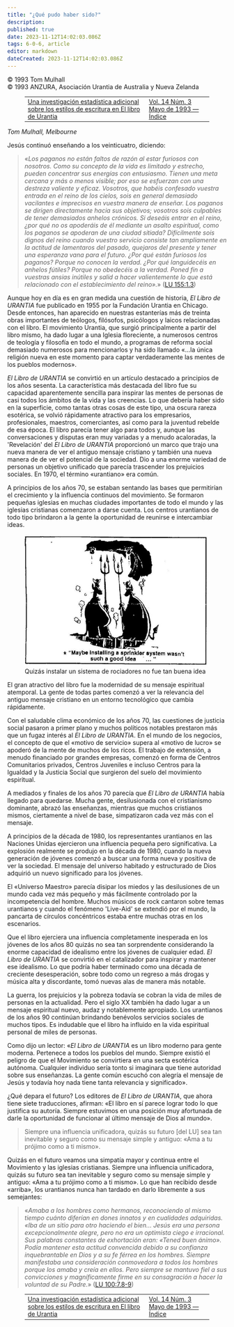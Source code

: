 ```yaml
---
title: "¿Qué pudo haber sido?"
description: 
published: true
date: 2023-11-12T14:02:03.086Z
tags: 6-0-6, article
editor: markdown
dateCreated: 2023-11-12T14:02:03.086Z
---
```


<p class="v-card v-sheet theme--light grey lighten-3 px-2 py-1">© 1993 Tom Mulhall<br>© 1993 ANZURA, Asociación Urantia de Australia y Nueva Zelanda</p>
<figure class="table chapter-navigator">
  <table>
    <tbody>
      <tr>
        <td>
        <a href="/es/article/Ken_Glasziou/A_Further_Statistical_Investigation_Of_Writing_Styles_In_UB">
          <span class="mdi mdi-arrow-left-drop-circle"></span><span class="pl-2">Una investigación estadística adicional sobre los estilos de escritura en El libro de Urantia</span>
        </a>
        </td>
        <td>
        <a href="/es/index/articles_606#vol-14-núm-3-mayo-de-1993">
          <span class="mdi mdi-book-open-variant"></span><span class="pl-2">Vol. 14 Núm. 3 Mayo de 1993 — Índice</span>
        </a>
        </td>
        <td>
        </td>
      </tr>
    </tbody>
  </table>
</figure>



_Tom Mulhall, Melbourne_

Jesús continuó enseñando a los veinticuatro, diciendo:

> «_Los paganos no están faltos de razón al estar furiosos con nosotros. Como su concepto de la vida es limitado y estrecho, pueden concentrar sus energías con entusiasmo. Tienen una meta cercana y más o menos visible; por eso se esfuerzan con una destreza valiente y eficaz. Vosotros, que habéis confesado vuestra entrada en el reino de los cielos, sois en general demasiado vacilantes e imprecisos en vuestra manera de enseñar. Los paganos se dirigen directamente hacia sus objetivos; vosotros sois culpables de tener demasiados anhelos crónicos. Si deseáis entrar en el reino, ¿por qué no os apoderáis de él mediante un asalto espiritual, como los paganos se apoderan de una ciudad sitiada? Difícilmente sois dignos del reino cuando vuestro servicio consiste tan ampliamente en la actitud de lamentaros del pasado, quejaros del presente y tener una esperanza vana para el futuro. ¿Por qué están furiosos los paganos? Porque no conocen la verdad. ¿Por qué languidecéis en anhelos fútiles? Porque no *obedecéis* a la verdad. Poned fin a vuestras ansias inútiles y salid a hacer valientemente lo que está relacionado con el establecimiento del reino»._» (<a id="a38_1158"></a>[LU 155:1.3](/es/The_Urantia_Book/155#p1_3))

Aunque hoy en día es en gran medida una cuestión de historia, _El Libro de URANTIA_ fue publicado en 1955 por la Fundación Urantia en Chicago. Desde entonces, han aparecido en nuestras estanterías más de treinta obras importantes de teólogos, filósofos, psicólogos y laicos relacionadas con el libro. El movimiento Urantia, que surgió principalmente a partir del libro mismo, ha dado lugar a una Iglesia floreciente, a numerosos centros de teología y filosofía en todo el mundo, a programas de reforma social demasiado numerosos para mencionarlos y ha sido llamado «...la única religión nueva en este momento para captar verdaderamente las mentes de los pueblos modernos».

_El Libro de URANTIA_ se convirtió en un artículo destacado a principios de los años sesenta. La característica más destacada del libro fue su capacidad aparentemente sencilla para inspirar las mentes de personas de casi todos los ámbitos de la vida y las creencias. Lo que debería haber sido en la superficie, como tantas otras cosas de este tipo, una oscura rareza esotérica, se volvió rápidamente atractivo para los empresarios, profesionales, maestros, comerciantes, así como para la juventud rebelde de esa época. El libro parecía tener algo para todos y, aunque las conversaciones y disputas eran muy variadas y a menudo acaloradas, la 'Revelación' del _El Libro de URANTIA_ proporcionó un marco que trajo una nueva manera de ver el antiguo mensaje cristiano y también una nueva manera de de ver el potencial de la sociedad. Dio a una enorme variedad de personas un objetivo unificado que parecía trascender los prejuicios sociales. En 1970, el término «urantiano» era común.

A principios de los años 70, se estaban sentando las bases que permitirían el crecimiento y la influencia continuos del movimiento. Se formaron pequeñas iglesias en muchas ciudades importantes de todo el mundo y las iglesias cristianas comenzaron a darse cuenta. Los centros urantianos de todo tipo brindaron a la gente la oportunidad de reunirse e intercambiar ideas.

<figure id="Figure_5" class="image urantiapedia" alt="sprinkler">
<img src="/image/article/606/sprinkler.jpg">
<figcaption>Quizás instalar un sistema de rociadores no fue tan buena idea</figcaption>
</figure>

El gran atractivo del libro fue la modernidad de su mensaje espiritual atemporal. La gente de todas partes comenzó a ver la relevancia del antiguo mensaje cristiano en un entorno tecnológico que cambia rápidamente.

Con el saludable clima económico de los años 70, las cuestiones de justicia social pasaron a primer plano y muchos políticos notables prestaron más que un fugaz interés al _El Libro de URANTIA_. En el mundo de los negocios, el concepto de que el «motivo de servicio» supera al «motivo de lucro» se apoderó de la mente de muchos de los ricos. El trabajo de extensión, a menudo financiado por grandes empresas, comenzó en forma de Centros Comunitarios privados, Centros Juveniles e incluso Centros para la Igualdad y la Justicia Social que surgieron del suelo del movimiento espiritual.

A mediados y finales de los años 70 parecía que _El Libro de URANTIA_ había llegado para quedarse. Mucha gente, desilusionada con el cristianismo dominante, abrazó las enseñanzas, mientras que muchos cristianos mismos, ciertamente a nivel de base, simpatizaron cada vez más con el mensaje.

A principios de la década de 1980, los representantes urantianos en las Naciones Unidas ejercieron una influencia pequeña pero significativa. La explosión realmente se produjo en la década de 1980, cuando la nueva generación de jóvenes comenzó a buscar una forma nueva y positiva de ver la sociedad. El mensaje del universo habitado y estructurado de Dios adquirió un nuevo significado para los jóvenes.

El «Universo Maestro» parecía disipar los miedos y las desilusiones de un mundo cada vez más pequeño y más fácilmente controlado por la incompetencia del hombre. Muchos músicos de rock cantaron sobre temas urantianos y cuando el fenómeno 'Live-Aid' se extendió por el mundo, la pancarta de círculos concéntricos estaba entre muchas otras en los escenarios.

Que el libro ejerciera una influencia completamente inesperada en los jóvenes de los años 80 quizás no sea tan sorprendente considerando la enorme capacidad de idealismo entre los jóvenes de cualquier edad. _El Libro de URANTIA_ se convirtió en el catalizador para inspirar y mantener ese idealismo. Lo que podría haber terminado como una década de creciente desesperación, sobre todo como un regreso a más drogas y música alta y discordante, tomó nuevas alas de manera más notable.

La guerra, los prejuicios y la pobreza todavía se cobran la vida de miles de personas en la actualidad. Pero el siglo XX también ha dado lugar a un mensaje espiritual nuevo, audaz y notablemente apropiado. Los urantianos de los años 90 continúan brindando benévolos servicios sociales de muchos tipos. Es indudable que el libro ha influido en la vida espiritual personal de miles de personas.

Como dijo un lector: «_El Libro de URANTIA_ es un libro moderno para gente moderna. Pertenece a todos los pueblos del mundo. Siempre existió el peligro de que el Movimiento se convirtiera en una secta esotérica autónoma. Cualquier individuo sería tonto si imaginara que tiene autoridad sobre sus enseñanzas. La gente común escuchó con alegría el mensaje de Jesús y todavía hoy nada tiene tanta relevancia y significado».

¿Qué depara el futuro? Los editores de _El Libro de URANTIA_, que ahora tiene siete traducciones, afirman: «El libro en sí parece lograr todo lo que justifica su autoría. Siempre estuvimos en una posición muy afortunada de darle la oportunidad de funcionar al último mensaje de Dios al mundo».

> Siempre una influencia unificadora, quizás su futuro [del LU] sea tan inevitable y seguro como su mensaje simple y antiguo: «Ama a tu prójimo como a ti mismo».

Quizás en el futuro veamos una simpatía mayor y continua entre el Movimiento y las iglesias cristianas. Siempre una influencia unificadora, quizás su futuro sea tan inevitable y seguro como su mensaje simple y antiguo: «Ama a tu prójimo como a ti mismo». Lo que han recibido desde «arriba», los urantianos nunca han tardado en darlo libremente a sus semejantes:

> «_Amaba a los hombres como hermanos, reconociendo al mismo tiempo cuánto diferían en dones innatos y en cualidades adquiridas. «Iba de un sitio para otro haciendo el bien... Jesús era una persona excepcionalmente alegre, pero no era un optimista ciego e irracional. Sus palabras constantes de exhortación eran: «Tened buen ánimo». Podía mantener esta actitud convencida debido a su confianza inquebrantable en Dios y a su fe férrea en los hombres. Siempre manifestaba una consideración conmovedora a todos los hombres porque los amaba y creía en ellos. Pero siempre se mantuvo fiel a sus convicciones y magníficamente firme en su consagración a hacer la voluntad de su Padre._» (<a id="a73_681"></a>[LU 100:7.8-9](/es/The_Urantia_Book/100#p7_8))



<figure class="table chapter-navigator">
  <table>
    <tbody>
      <tr>
        <td>
        <a href="/es/article/Ken_Glasziou/A_Further_Statistical_Investigation_Of_Writing_Styles_In_UB">
          <span class="mdi mdi-arrow-left-drop-circle"></span><span class="pl-2">Una investigación estadística adicional sobre los estilos de escritura en El libro de Urantia</span>
        </a>
        </td>
        <td>
        <a href="/es/index/articles_606#vol-14-núm-3-mayo-de-1993">
          <span class="mdi mdi-book-open-variant"></span><span class="pl-2">Vol. 14 Núm. 3 Mayo de 1993 — Índice</span>
        </a>
        </td>
        <td>
        </td>
      </tr>
    </tbody>
  </table>
</figure>
